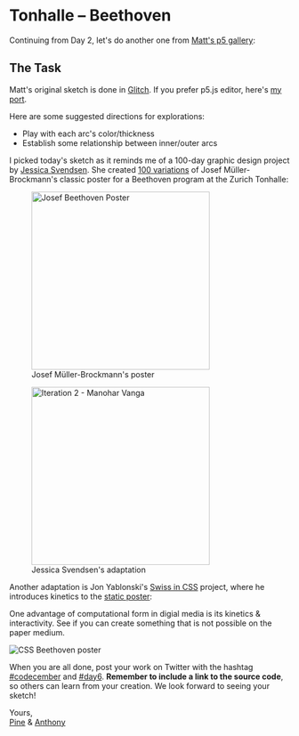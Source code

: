 # Tonhalle – Beethoven

Continuing from Day 2, let's do another one from [Matt's p5 gallery](https://p5-demos.glitch.me):

<sketch-day-6 />

## The Task

Matt's original sketch is done in [Glitch](https://glitch.com/edit/#!/p5-example-rings). If you prefer p5.js editor, here's [my port](https://editor.p5js.org/octref/sketches/ebSO0mvSk).

Here are some suggested directions for explorations:

- Play with each arc's color/thickness
- Establish some relationship between inner/outer arcs

I picked today's sketch as it reminds me of a 100-day graphic design project by [Jessica Svendsen](https://jessicasvendsen.com). She created [100 variations](http://blog.iso50.com/23367/100-days-of-josef-muller-brockmann/) of Josef Müller-Brockmann's classic poster for a Beethoven program at the Zurich Tonhalle:

<div class="horizontal-images">
  <figure>
    <img src="/assets/2020/6/josef-beethoven-poster.jpg" alt="Josef Beethoven Poster" width="320">
    <figcaption>Josef Müller-Brockmann's poster</figcaption>
  </figure>
  <figure>
    <img src="/assets/2020/6/jessica-poster.jpg" alt="Iteration 2 - Manohar Vanga" width="320">
    <figcaption>Jessica Svendsen's adaptation</figcaption>
  </figure>
</div>

Another adaptation is Jon Yablonski's [Swiss in CSS](https://swissincss.com) project, where he introduces kinetics to the [static poster](https://swissincss.com/zurich-tonhalle-beethoven):

One advantage of computational form in digial media is its kinetics & interactivity. See if you can create something that is not possible on the paper medium.

![CSS Beethoven poster](/assets/2020/6/css-beethoven.gif)

When you are all done, post your work on Twitter with the hashtag [#codecember](https://twitter.com/hashtag/codecember) and [#day6](https://twitter.com/hashtag/day6). **Remember to include a link to the source code**, so others can learn from your creation. We look forward to seeing your sketch!

Yours, <br>
[Pine](https://twitter.com/octref) & [Anthony](https://twitter.com/antfu7)